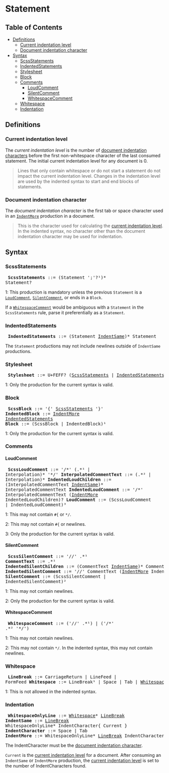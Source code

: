 # Statement

## Table of Contents

* [Definitions](#definitions)
  * [Current indentation level](#current-indentation-level)
  * [Document indentation character](#document-indentation-character)
* [Syntax](#syntax)
  * [ScssStatements](#scssstatements)
  * [IndentedStatements](#indentedstatements)
  * [Stylesheet](#stylesheet)
  * [Block](#block)
  * [Comments](#comments)
    * [LoudComment](#loudcomment)
    * [SilentComment](#silentcomment)
    * [WhitespaceComment](#whitespacecomment)
  * [Whitespace](#whitespace)
  * [Indentation](#indentation)

## Definitions

### Current indentation level

The *current indentation level* is the number of [document indentation
characters] before the first non-whitespace character of the last consumed
statement. The initial current indentation level for any document is 0.

> Lines that only contain whitespace or do not start a statement do not impact
> the current indentation level. Changes in the indentation level are used by
> the indented syntax to start and end blocks of statements.

[document indentation characters]: #document-indentation-character

### Document indentation character

The *document indentation character* is the first tab or space character used in
an [`IndentMore`] production in a document.

[`IndentMore`]: #indentation

> This is the character used for calculating the [current indentation level]. In
> the indented syntax, no character other than the document indentation
> character may be used for indentation.

[current indentation level]: #current-indentation-level

## Syntax

### ScssStatements

<x><pre>
**ScssStatements** ::= (Statement ';'?¹)* Statement?
</pre></x>

1: This production is mandatory unless the previous `Statement` is a
[`LoudComment`], [`SilentComment`], or ends in a `Block`.

[`LoudComment`]: #loudcomment
[`SilentComment`]: #silentcomment

If a [`WhitespaceComment`] would be ambiguous with a `Statement` in the
`ScssStatements` rule, parse it preferentially as a `Statement`.

[`WhitespaceComment`]: #whitespacecomment

### IndentedStatements

<x><pre>
**IndentedStatements** ::= (Statement [IndentSame])* Statement
</pre></x>

[IndentSame]: #indentation

The `Statement` productions may not include newlines outside of `IndentSame`
productions.

### Stylesheet

<x><pre>
**Stylesheet** ::= U+FEFF? ([ScssStatements] | [IndentedStatements])¹
</pre></x>

[ScssStatements]: #scssstatements
[IndentedStatements]: #indentedstatements

1: Only the production for the current syntax is valid.

### Block

<x><pre>
**ScssBlock**     ::= '{' [ScssStatements] '}'
**IndentedBlock** ::= [IndentMore] [IndentedStatements]
**Block**         ::= (ScssBlock | IndentedBlock)¹
</pre></x>

[IndentMore]: #indentation

1: Only the production for the current syntax is valid.

### Comments

#### LoudComment

<x><pre>
**ScssLoudComment**         ::= '/\*' (.\*¹ | Interpolation)\* '\*/'
**InterpolatedCommentText** ::= (.\*² | Interpolation)\*
**IndentedLoudChildren**    ::= (InterpolatedCommentText [IndentSame])\*
&#32;                           InterpolatedCommentText
**IndentedLoudComment**     ::= '/\*' InterpolatedCommentText
&#32;                           ([IndentMore] IndentedLoudChildren)?
**LoudComment**             ::= (ScssLoudComment | IndentedLoudComment)³
</pre></x>

1: This may not contain `#{` or `*/`.

2: This may not contain `#{` or newlines.

3: Only the production for the current syntax is valid.

#### SilentComment

<x><pre>
**ScssSilentComment**      ::= '//' .\*¹
**CommentText**            ::= .\*¹
**IndentedSilentChildren** ::= (CommentText [IndentSame])\* CommentText
**IndentedSilentComment**  ::= '//' CommentText
&#32;                          ([IndentMore] IndentedSilentChildren)?
**SilentComment**          ::= (ScssSilentComment | IndentedSilentComment)²
</pre></x>

1: This may not contain newlines.

2: Only the production for the current syntax is valid.

#### WhitespaceComment

<x><pre>
**WhitespaceComment** ::= ('//' .\*¹) | ('/\*' .\*² '\*/')
</pre></x>

1: This may not contain newlines.

2: This may not contain `*/`. In the indented syntax, this may not contain
   newlines.

### Whitespace

<x><pre>
**LineBreak**  ::= CarriageReturn | LineFeed | FormFeed
**Whitespace** ::= LineBreak¹ | Space | Tab | [WhitespaceComment]
</pre></x>

1: This is not allowed in the indented syntax.

[WhitespaceComment]: #whitespacecomment

### Indentation

<x><pre>
**WhitespaceOnlyLine** ::= [Whitespace]\* [LineBreak]
**IndentSame**         ::= [LineBreak] WhitespaceOnlyLine\*
&#32;                      IndentCharacter{ Current }
**IndentCharacter**    ::= Space | Tab
**IndentMore**         ::= WhitespaceOnlyLine\* [LineBreak]
&#32;                      IndentCharacter{ ≥ Current + 1 }
</pre></x>

[Whitespace]: #whitespace
[LineBreak]: #whitespace

The IndentCharacter must be the [document indentation character].

[document indentation character]: #document-indentation-character

`Current` is the [current indentation level] for a document. After consuming an
`IndentSame` or `IndentMore` production, the [current indentation level] is set
to the number of IndentCharacters found.
